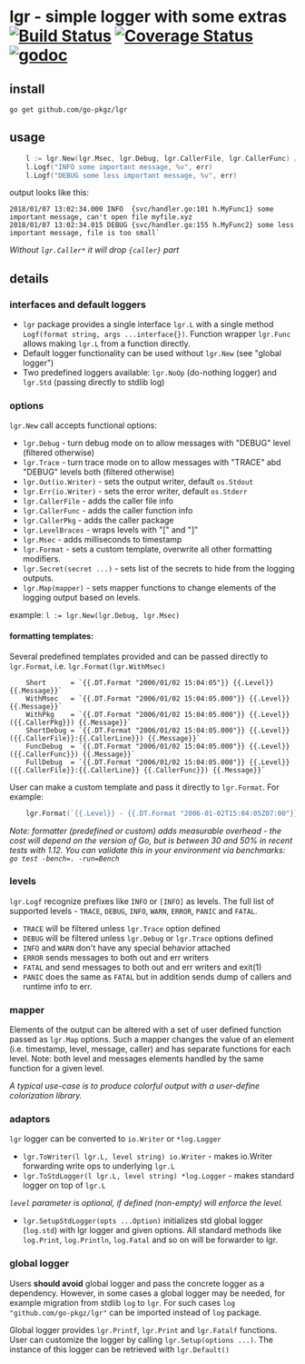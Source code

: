 # lgr - simple logger with some extras [![Build Status](https://github.com/go-pkgz/lgr/workflows/build/badge.svg)](https://github.com/go-pkgz/lgr/actions) [![Coverage Status](https://coveralls.io/repos/github/go-pkgz/lgr/badge.svg?branch=master)](https://coveralls.io/github/go-pkgz/lgr?branch=master) [![godoc](https://godoc.org/github.com/go-pkgz/lgr?status.svg)](https://godoc.org/github.com/go-pkgz/lgr)

## install

`go get github.com/go-pkgz/lgr`

## usage

```go
    l := lgr.New(lgr.Msec, lgr.Debug, lgr.CallerFile, lgr.CallerFunc) // allow debug and caller info, timestamp with milliseconds
    l.Logf("INFO some important message, %v", err)
    l.Logf("DEBUG some less important message, %v", err)
```

output looks like this:
```
2018/01/07 13:02:34.000 INFO  {svc/handler.go:101 h.MyFunc1} some important message, can't open file myfile.xyz
2018/01/07 13:02:34.015 DEBUG {svc/handler.go:155 h.MyFunc2} some less important message, file is too small`
```

_Without `lgr.Caller*` it will drop `{caller}` part_

## details

### interfaces and default loggers

- `lgr` package provides a single interface `lgr.L` with a single method `Logf(format string, args ...interface{})`. Function wrapper `lgr.Func` allows making `lgr.L` from a function directly.
- Default logger functionality can be used without `lgr.New` (see "global logger")
- Two predefined loggers available: `lgr.NoOp` (do-nothing logger) and `lgr.Std` (passing directly to stdlib log)

### options

`lgr.New` call accepts functional options:

- `lgr.Debug` - turn debug mode on to allow messages with "DEBUG" level (filtered otherwise)
- `lgr.Trace` - turn trace mode on to allow messages with "TRACE" abd "DEBUG" levels both (filtered otherwise)
- `lgr.Out(io.Writer)` - sets the output writer, default `os.Stdout`
- `lgr.Err(io.Writer)` - sets the error writer, default `os.Stderr`
- `lgr.CallerFile` - adds the caller file info
- `lgr.CallerFunc` - adds the caller function info
- `lgr.CallerPkg` - adds the caller package
- `lgr.LevelBraces` - wraps levels with "[" and "]"
- `lgr.Msec` - adds milliseconds to timestamp
- `lgr.Format` - sets a custom template, overwrite all other formatting modifiers.
- `lgr.Secret(secret ...)` - sets list of the secrets to hide from the logging outputs.
- `lgr.Map(mapper)` - sets mapper functions to change elements of the logging output based on levels.

example: `l := lgr.New(lgr.Debug, lgr.Msec)`

#### formatting templates:

Several predefined templates provided and can be passed directly to `lgr.Format`, i.e. `lgr.Format(lgr.WithMsec)`

```
	Short      = `{{.DT.Format "2006/01/02 15:04:05"}} {{.Level}} {{.Message}}`
	WithMsec   = `{{.DT.Format "2006/01/02 15:04:05.000"}} {{.Level}} {{.Message}}`
	WithPkg    = `{{.DT.Format "2006/01/02 15:04:05.000"}} {{.Level}} ({{.CallerPkg}}) {{.Message}}`
	ShortDebug = `{{.DT.Format "2006/01/02 15:04:05.000"}} {{.Level}} ({{.CallerFile}}:{{.CallerLine}}) {{.Message}}`
	FuncDebug  = `{{.DT.Format "2006/01/02 15:04:05.000"}} {{.Level}} ({{.CallerFunc}}) {{.Message}}`
	FullDebug  = `{{.DT.Format "2006/01/02 15:04:05.000"}} {{.Level}} ({{.CallerFile}}:{{.CallerLine}} {{.CallerFunc}}) {{.Message}}`
```

User can make a custom template and pass it directly to `lgr.Format`. For example:

```go
    lgr.Format(`{{.Level}} - {{.DT.Format "2006-01-02T15:04:05Z07:00"}} - {{.CallerPkg}} - {{.Message}}`)
```

_Note: formatter (predefined or custom) adds measurable overhead - the cost will depend on the version of Go, but is between 30
 and 50% in recent tests with 1.12. You can validate this in your environment via benchmarks: `go test -bench=. -run=Bench`_

### levels

`lgr.Logf` recognize prefixes like `INFO` or `[INFO]` as levels. The full list of supported levels - `TRACE`, `DEBUG`, `INFO`, `WARN`, `ERROR`, `PANIC` and `FATAL`.

- `TRACE` will be filtered unless `lgr.Trace` option defined
- `DEBUG` will be filtered unless `lgr.Debug` or `lgr.Trace` options defined
- `INFO` and `WARN` don't have any special behavior attached
- `ERROR` sends messages to both out and err writers
- `FATAL` and send messages to both out and err writers and exit(1)
- `PANIC` does the same as `FATAL` but in addition sends dump of callers and runtime info to err.

### mapper

Elements of the output can be altered with a set of user defined function passed as `lgr.Map` options. Such a mapper changes
the value of an element (i.e. timestamp, level, message, caller) and has separate functions for each level. Note: both level 
and messages elements handled by the same function for a given level. 

_A typical use-case is to produce colorful output with a user-define colorization library._

### adaptors

`lgr` logger can be converted to `io.Writer` or `*log.Logger`

- `lgr.ToWriter(l lgr.L, level string) io.Writer` - makes io.Writer forwarding write ops to underlying `lgr.L`
- `lgr.ToStdLogger(l lgr.L, level string) *log.Logger` - makes standard logger on top of `lgr.L`

_`level` parameter is optional, if defined (non-empty) will enforce the level._

- `lgr.SetupStdLogger(opts ...Option)` initializes std global logger (`log.std`) with lgr logger and given options. 
All standard methods like `log.Print`, `log.Println`, `log.Fatal` and so on will be forwarder to lgr.

### global logger

Users **should avoid** global logger and pass the concrete logger as a dependency. However, in some cases a global logger may be needed, for example migration from stdlib `log` to `lgr`. For such cases `log "github.com/go-pkgz/lgr"` can be imported instead of `log` package.

Global logger provides `lgr.Printf`, `lgr.Print` and `lgr.Fatalf` functions. User can customize the logger by calling `lgr.Setup(options ...)`. The instance of this logger can be retrieved with `lgr.Default()`

